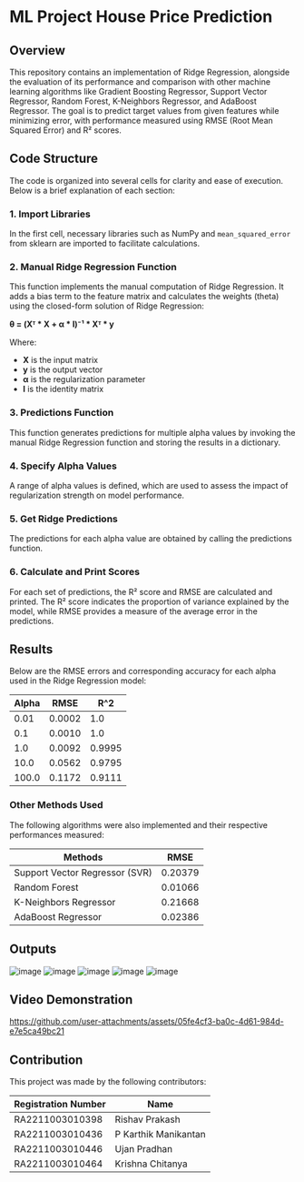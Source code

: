 # ML Project House Price Prediction

## Overview
This repository contains an implementation of Ridge Regression, alongside the evaluation of its performance and comparison with other machine learning algorithms like Gradient Boosting Regressor, Support Vector Regressor, Random Forest, K-Neighbors Regressor, and AdaBoost Regressor. The goal is to predict target values from given features while minimizing error, with performance measured using RMSE (Root Mean Squared Error) and R² scores.

## Code Structure
The code is organized into several cells for clarity and ease of execution. Below is a brief explanation of each section:

### 1. Import Libraries
In the first cell, necessary libraries such as NumPy and `mean_squared_error` from sklearn are imported to facilitate calculations.

### 2. Manual Ridge Regression Function
This function implements the manual computation of Ridge Regression. It adds a bias term to the feature matrix and calculates the weights (theta) using the closed-form solution of Ridge Regression:

**θ = (Xᵀ * X + α * I)⁻¹ * Xᵀ * y**

Where:
- **X** is the input matrix
- **y** is the output vector
- **α** is the regularization parameter
- **I** is the identity matrix
### 3. Predictions Function
This function generates predictions for multiple alpha values by invoking the manual Ridge Regression function and storing the results in a dictionary.

### 4. Specify Alpha Values
A range of alpha values is defined, which are used to assess the impact of regularization strength on model performance.

### 5. Get Ridge Predictions
The predictions for each alpha value are obtained by calling the predictions function.

### 6. Calculate and Print Scores
For each set of predictions, the R² score and RMSE are calculated and printed. The R² score indicates the proportion of variance explained by the model, while RMSE provides a measure of the average error in the predictions.

## Results
Below are the RMSE errors and corresponding accuracy for each alpha used in the Ridge Regression model:

| Alpha     | RMSE   | R^2          |
|-----------|--------|--------------|
| 0.01      | 0.0002 | 1.0        |
| 0.1       | 0.0010 | 1.0       |
| 1.0       | 0.0092 | 0.9995        |
| 10.0      | 0.0562 | 0.9795      |
| 100.0     | 0.1172 | 0.9111       |



### Other Methods Used
The following algorithms were also implemented and their respective performances measured:

| Methods                     | RMSE       |
|-------------------------------|------------|
| Support Vector Regressor (SVR) | 0.20379    |
| Random Forest                  | 0.01066    | 
| K-Neighbors Regressor          | 0.21668    |
| AdaBoost Regressor             | 0.02386    | 
## Outputs 
![image](https://github.com/user-attachments/assets/a659baf5-6cbc-4ecd-8128-6f6b043c0970)
![image](https://github.com/user-attachments/assets/99770b30-0843-40bb-ac76-70fd252f2ff6)
![image](https://github.com/user-attachments/assets/04563786-86e7-4513-8e68-8bd170d6b7d1)
![image](https://github.com/user-attachments/assets/07668b13-364f-4b3f-9d13-a460e542766b)
![image](https://github.com/user-attachments/assets/4a7c303b-5223-4abe-814d-7bbda4334328)

## Video Demonstration

https://github.com/user-attachments/assets/05fe4cf3-ba0c-4d61-984d-e7e5ca49bc21



## Contribution
This project was made by the following contributors:

| Registration Number | Name                      |
|---------------------|---------------------------|
| RA2211003010398     | Rishav Prakash            |
| RA2211003010436     | P Karthik Manikantan      |
| RA2211003010446     | Ujan Pradhan              |
| RA2211003010464     | Krishna Chitanya          |
